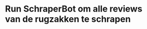 Run SchraperBot om alle reviews van de rugzakken te schrapen
============================================================